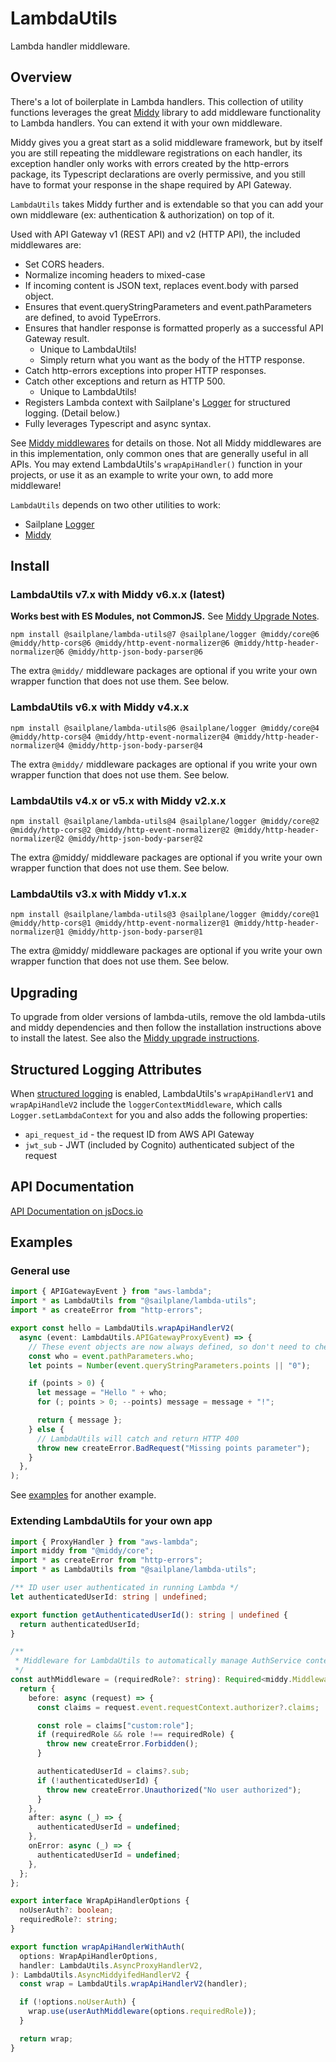# LambdaUtils

Lambda handler middleware.

## Overview

There's a lot of boilerplate in Lambda handlers. This collection of utility functions leverages the great
[Middy](https://middy.js.org) library to add middleware functionality to Lambda handlers.
You can extend it with your own middleware.

Middy gives you a great start as a solid middleware framework,
but by itself you are still repeating the middleware registrations
on each handler, its exception handler only works with errors created by the http-errors package,
its Typescript declarations are overly permissive,
and you still have to format your response in the shape required by API Gateway.

`LambdaUtils` takes Middy further and is extendable so that you can add your own middleware
(ex: authentication & authorization) on top of it.

Used with API Gateway v1 (REST API) and v2 (HTTP API), the included middlewares are:

- Set CORS headers.
- Normalize incoming headers to mixed-case
- If incoming content is JSON text, replaces event.body with parsed object.
- Ensures that event.queryStringParameters and event.pathParameters are defined, to avoid TypeErrors.
- Ensures that handler response is formatted properly as a successful API Gateway result.
  - Unique to LambdaUtils!
  - Simply return what you want as the body of the HTTP response.
- Catch http-errors exceptions into proper HTTP responses.
- Catch other exceptions and return as HTTP 500.
  - Unique to LambdaUtils!
- Registers Lambda context with Sailplane's [Logger](logger.md) for structured logging. (Detail below.)
- Fully leverages Typescript and async syntax.

See [Middy middlewares](https://middy.js.org/docs/category/middlewares) for details on those.
Not all Middy middlewares are in this implementation, only common ones that are generally useful in all
APIs. You may extend LambdaUtils's `wrapApiHandler()` function in your projects,
or use it as an example to write your own, to add more middleware!

`LambdaUtils` depends on two other utilities to work:

- Sailplane [Logger](logger.md)
- [Middy](https://middy.js.org)

## Install

### LambdaUtils v7.x with Middy v6.x.x (latest)

**Works best with ES Modules, not CommonJS.** See [Middy Upgrade Notes](https://middy.js.org/docs/upgrade/5-6).

```shell
npm install @sailplane/lambda-utils@7 @sailplane/logger @middy/core@6 @middy/http-cors@6 @middy/http-event-normalizer@6 @middy/http-header-normalizer@6 @middy/http-json-body-parser@6
```

The extra `@middy/` middleware packages are optional if you write your own wrapper function that does not use them.
See below.

### LambdaUtils v6.x with Middy v4.x.x

```shell
npm install @sailplane/lambda-utils@6 @sailplane/logger @middy/core@4 @middy/http-cors@4 @middy/http-event-normalizer@4 @middy/http-header-normalizer@4 @middy/http-json-body-parser@4
```

The extra `@middy/` middleware packages are optional if you write your own wrapper function that does not use them.
See below.

### LambdaUtils v4.x or v5.x with Middy v2.x.x

```shell
npm install @sailplane/lambda-utils@4 @sailplane/logger @middy/core@2 @middy/http-cors@2 @middy/http-event-normalizer@2 @middy/http-header-normalizer@2 @middy/http-json-body-parser@2
```

The extra @middy/ middleware packages are optional if you write your own wrapper function that does not use them.
See below.

### LambdaUtils v3.x with Middy v1.x.x

```shell
npm install @sailplane/lambda-utils@3 @sailplane/logger @middy/core@1 @middy/http-cors@1 @middy/http-event-normalizer@1 @middy/http-header-normalizer@1 @middy/http-json-body-parser@1
```

The extra @middy/ middleware packages are optional if you write your own wrapper function that does not use them.
See below.

## Upgrading

To upgrade from older versions of lambda-utils, remove the old lambda-utils and middy dependencies
and then follow the installation instructions above to install the latest. See also the
[Middy upgrade instructions](https://middy.js.org/docs/category/upgrade).

## Structured Logging Attributes

When [structured logging](logger.md) is enabled, LambdaUtils's `wrapApiHandlerV1` and `wrapApiHandleV2`
include the `loggerContextMiddleware`, which calls `Logger.setLambdaContext` for you and also
adds the following properties:

- `api_request_id` - the request ID from AWS API Gateway
- `jwt_sub` - JWT (included by Cognito) authenticated subject of the request

## API Documentation

[API Documentation on jsDocs.io](https://www.jsdocs.io/package/@sailplane/lambda-utils)

## Examples

### General use

```ts
import { APIGatewayEvent } from "aws-lambda";
import * as LambdaUtils from "@sailplane/lambda-utils";
import * as createError from "http-errors";

export const hello = LambdaUtils.wrapApiHandlerV2(
  async (event: LambdaUtils.APIGatewayProxyEvent) => {
    // These event objects are now always defined, so don't need to check for undefined. 🙂
    const who = event.pathParameters.who;
    let points = Number(event.queryStringParameters.points || "0");

    if (points > 0) {
      let message = "Hello " + who;
      for (; points > 0; --points) message = message + "!";

      return { message };
    } else {
      // LambdaUtils will catch and return HTTP 400
      throw new createError.BadRequest("Missing points parameter");
    }
  },
);
```

See [examples](examples.md) for another example.

### Extending LambdaUtils for your own app

```ts
import { ProxyHandler } from "aws-lambda";
import middy from "@middy/core";
import * as createError from "http-errors";
import * as LambdaUtils from "@sailplane/lambda-utils";

/** ID user user authenticated in running Lambda */
let authenticatedUserId: string | undefined;

export function getAuthenticatedUserId(): string | undefined {
  return authenticatedUserId;
}

/**
 * Middleware for LambdaUtils to automatically manage AuthService context.
 */
const authMiddleware = (requiredRole?: string): Required<middy.MiddlewareObj> => {
  return {
    before: async (request) => {
      const claims = request.event.requestContext.authorizer?.claims;

      const role = claims["custom:role"];
      if (requiredRole && role !== requiredRole) {
        throw new createError.Forbidden();
      }

      authenticatedUserId = claims?.sub;
      if (!authenticatedUserId) {
        throw new createError.Unauthorized("No user authorized");
      }
    },
    after: async (_) => {
      authenticatedUserId = undefined;
    },
    onError: async (_) => {
      authenticatedUserId = undefined;
    },
  };
};

export interface WrapApiHandlerOptions {
  noUserAuth?: boolean;
  requiredRole?: string;
}

export function wrapApiHandlerWithAuth(
  options: WrapApiHandlerOptions,
  handler: LambdaUtils.AsyncProxyHandlerV2,
): LambdaUtils.AsyncMiddyifedHandlerV2 {
  const wrap = LambdaUtils.wrapApiHandlerV2(handler);

  if (!options.noUserAuth) {
    wrap.use(userAuthMiddleware(options.requiredRole));
  }

  return wrap;
}
```
